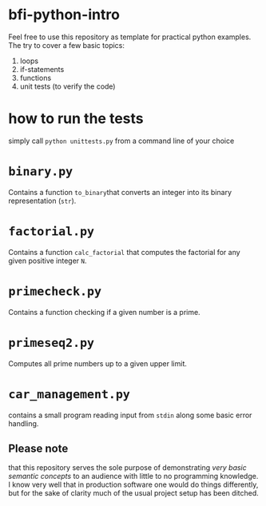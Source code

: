 # bfi-python-intro
Feel free to use this repository as template for practical python examples.
The try to cover a few basic topics:
1. loops
2. if-statements
3. functions
3. unit tests (to verify the code) 

# how to run the tests
simply call `python unittests.py` from a command line of your choice

# ```binary.py```
Contains a function `to_binary`that converts an integer into its binary representation (`str`). 

# `factorial.py`
Contains a function `calc_factorial` that computes the factorial for any given positive integer `N`.

# `primecheck.py`
Contains a function checking if a given number is a prime.

# `primeseq2.py`
Computes all prime numbers up to a given upper limit.

# `car_management.py`
contains a small program reading input from `stdin` along some basic error handling.


## Please note 
that this repository serves the sole purpose of demonstrating *very basic semantic concepts* to an audience with little to no programming knowledge. 
I know very well that in production software one would do things differently, but for the sake of clarity much of the usual project setup has been ditched. 